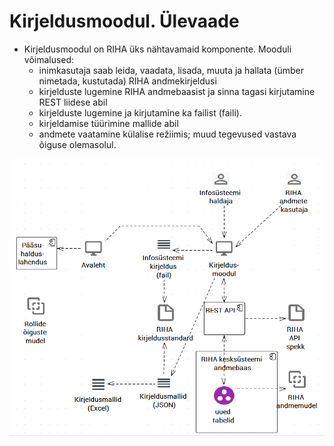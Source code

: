 # Kirjeldusmoodul. Ülevaade

- Kirjeldusmoodul on RIHA üks nähtavamaid komponente. Mooduli võimalused:
  - inimkasutaja saab leida, vaadata, lisada, muuta ja hallata (ümber nimetada, kustutada) RIHA andmekirjeldusi
  -	kirjelduste lugemine RIHA andmebaasist ja sinna tagasi kirjutamine REST liidese abil
  - kirjelduste lugemine ja kirjutamine ka failist (faili).
  - kirjeldamise tüürimine mallide abil
  -	andmete vaatamine külalise režiimis; muud tegevused vastava õiguse olemasolul.
  
 ![](Kirjeldusmoodul01.PNG) 
